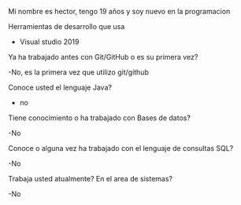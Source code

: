 Mi nombre es hector, tengo 19 años y soy nuevo en la programacion


Herramientas de desarrollo que usa

- Visual studio 2019

Ya ha trabajado antes con Git/GitHub o es su primera vez?

-No, es la primera vez que utilizo git/github

Conoce usted el lenguaje Java?

- no

Tiene conocimiento o ha trabajado con Bases de datos?

-No

Conoce o alguna vez ha trabajado con el lenguaje de consultas SQL?

-No

Trabaja usted atualmente? En el area de sistemas?

-No